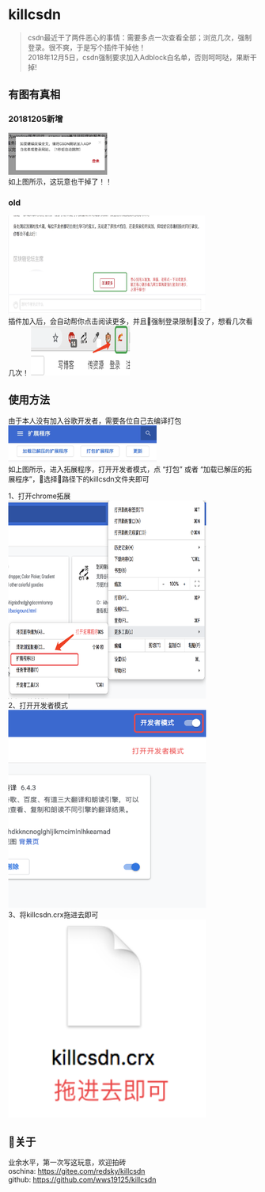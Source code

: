 # killcsdn
> csdn最近干了两件恶心的事情：需要多点一次查看全部；浏览几次，强制登录。很不爽，于是写个插件干掉他！<br/>
2018年12月5日，csdn强制要求加入Adblock白名单，否则呵呵哒，果断干掉!

## 有图有真相
### 20181205新增
<img src="./20181205.png" width="200"/><br/>
如上图所示，这玩意也干掉了！！
### old
<img src="./csdn.png" width = "400" height = "200"/><br/>
插件加入后，会自动帮你点击阅读更多，并且强制登录限制没了，想看几次看几次！
<img src="./killcsdn.png" width = "200" height = "100"/><br/>

## 使用方法
由于本人没有加入谷歌开发者，需要各位自己去编译打包
<img src="./2018120502.png" width="300"><br/>
如上图所示，进入拓展程序，打开开发者模式，点 “打包” 或者 “加载已解压的拓展程序”，选择路径下的killcsdn文件夹即可</br>

1、打开chrome拓展<br/>
  <img src="./1.png" width = "400" height = "400"/><br/>
2、打开开发者模式<br/>
  <img src="./2.png" width = "400" height = "400"/><br/>
3、将killcsdn.crx拖进去即可<br/>
  <img src="./3.png" width = "400" height = "400"/><br/>
## 关于
业余水平，第一次写这玩意，欢迎拍砖
<br/>
oschina:  https://gitee.com/redsky/killcsdn
</br>
github: https://github.com/wws19125/killcsdn